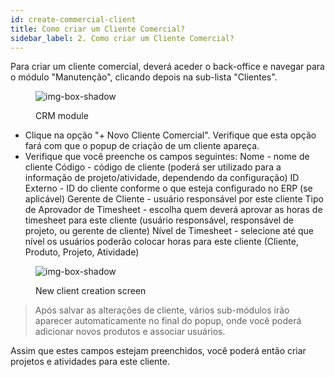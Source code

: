 ```yaml
---
id: create-commercial-client
title: Como criar um Cliente Comercial?
sidebar_label: 2. Como criar um Cliente Comercial?
---
```


Para criar um cliente comercial, deverá aceder o back-office e navegar para o módulo "Manutenção", clicando depois na sub-lista "Clientes".

<figure>

![img-box-shadow](/img/university/crm/Maintenance-Clients.png)
<figcaption>CRM module</figcaption>
</figure>

- Clique na opção "+ Novo Cliente Comercial". Verifique que esta opção fará com que o popup de criação de um cliente apareça.
- Verifique que você preenche os campos seguintes:
Nome - nome de cliente
Código - código de cliente (poderá ser utilizado para a informação de projeto/atividade, dependendo da configuração)
ID Externo - ID do cliente conforme o que esteja configurado no ERP (se aplicável)
Gerente de Cliente - usuário responsável por este cliente
Tipo de Aprovador de Timesheet - escolha quem deverá aprovar as horas de timesheet para este cliente (usuário responsável, responsável de projeto, ou gerente de cliente)
Nível de Timesheet - selecione até que nível os usuários poderão colocar horas para este cliente (Cliente, Produto, Projeto, Atividade)

<figure>

![img-box-shadow](/img/university/crm/Client.png)
<figcaption>New client creation screen</figcaption>
</figure>

>Após salvar as alterações de cliente, vários sub-módulos irão aparecer automaticamente no final do popup, onde você poderá adicionar novos produtos e associar usuários.

Assim que estes campos estejam preenchidos, você poderá então criar projetos e atividades para este cliente.
